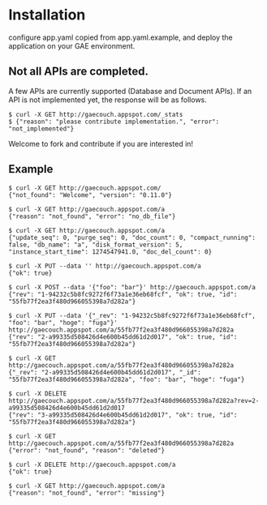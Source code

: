 # Installation

configure app.yaml copied from app.yaml.example, 
and deploy the application on your GAE environment.


## Not all APIs are completed.

A few APIs are currently supported (Database and Document APIs). 
If an API is not implemented yet, the response will be as follows.

    $ curl -X GET http://gaecouch.appspot.com/_stats
    $ {"reason": "please contribute implementation.", "error": "not_implemented"}

Welcome to fork and contribute if you are interested in!

## Example

    $ curl -X GET http://gaecouch.appspot.com/
    {"not_found": "Welcome", "version": "0.11.0"}

    $ curl -X GET http://gaecouch.appspot.com/a
    {"reason": "not_found", "error": "no_db_file"}

    $ curl -X GET http://gaecouch.appspot.com/a
    {"update_seq": 0, "purge_seq": 0, "doc_count": 0, "compact_running": false, "db_name": "a", "disk_format_version": 5, "instance_start_time": 1274547941.0, "doc_del_count": 0}

    $ curl -X PUT --data '' http://gaecouch.appspot.com/a
    {"ok": true}
    
    $ curl -X POST --data '{"foo": "bar"}' http://gaecouch.appspot.com/a
    {"rev": "1-94232c5b8fc9272f6f73a1e36eb68fcf", "ok": true, "id": "55fb77f2ea3f480d966055398a7d282a"}

    $ curl -X PUT --data '{"_rev": "1-94232c5b8fc9272f6f73a1e36eb68fcf", "foo": "bar", "hoge": "fuga"}' http://gaecouch.appspot.com/a/55fb77f2ea3f480d966055398a7d282a
    {"rev": "2-a99335d508426d4e600b45dd61d2d017", "ok": true, "id": "55fb77f2ea3f480d966055398a7d282a"}
    
    $ curl -X GET http://gaecouch.appspot.com/a/55fb77f2ea3f480d966055398a7d282a
    {"_rev": "2-a99335d508426d4e600b45dd61d2d017", "_id": "55fb77f2ea3f480d966055398a7d282a", "foo": "bar", "hoge": "fuga"}

    $ curl -X DELETE http://gaecouch.appspot.com/a/55fb77f2ea3f480d966055398a7d282a?rev=2-a99335d508426d4e600b45dd61d2d017
    {"rev": "3-a99335d508426d4e600b45dd61d2d017", "ok": true, "id": "55fb77f2ea3f480d966055398a7d282a"}

    $ curl -X GET http://gaecouch.appspot.com/a/55fb77f2ea3f480d966055398a7d282a
    {"error": "not_found", "reason": "deleted"}
    
    $ curl -X DELETE http://gaecouch.appspot.com/a
    {"ok": true}

    $ curl -X GET http://gaecouch.appspot.com/a
    {"reason": "not_found", "error": "missing"}
